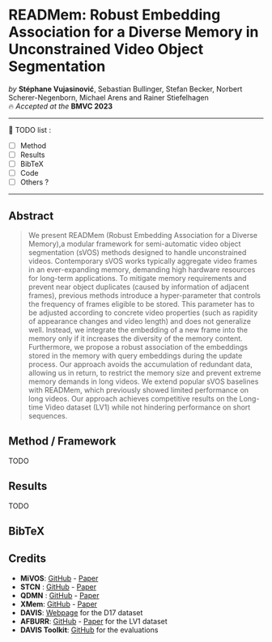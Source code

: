 # READMem: Robust Embedding Association for a Diverse Memory in Unconstrained Video Object Segmentation  

*by* **Stéphane Vujasinović**, Sebastian Bullinger, Stefan Becker, Norbert Scherer-Negenborn, Michael Arens and Rainer Stiefelhagen  
:fire: *Accepted at the* **BMVC 2023**


---
🚧 TODO list :
 - [ ] Method
 - [ ] Results
 - [ ] BibTeX
 - [ ] Code
 - [ ] Others ?

---

## Abstract
> We present READMem (Robust Embedding Association for a Diverse Memory),a modular framework for semi-automatic video object segmentation (sVOS) methods designed to handle unconstrained videos. Contemporary sVOS works typically aggregate video frames in an ever-expanding memory, demanding high hardware resources for long-term applications. To mitigate memory requirements and prevent near object duplicates (caused by information of adjacent frames), previous methods introduce a hyper-parameter that controls the frequency of frames eligible to be stored. This parameter has to be adjusted according to concrete video properties (such as rapidity of appearance changes and video length) and does not generalize well. Instead, we integrate the embedding of a new frame into the memory only if it increases the diversity of the memory content. Furthermore, we propose a robust association of the embeddings stored in the memory with query embeddings during the update process. Our approach avoids the accumulation of redundant data, allowing us in return, to restrict the memory size and prevent extreme memory demands in long videos. We extend popular sVOS baselines with READMem, which previously showed limited performance on long videos. Our approach achieves competitive results on the Long-time Video dataset (LV1) while not hindering performance on short sequences.


## Method / Framework

TODO

## Results

TODO



## BibTeX



## Credits
- **MiVOS**: [GitHub](https://github.com/hkchengrex/MiVOS) - [Paper](https://arxiv.org/pdf/2103.07941.pdf)  
- **STCN** : [GitHub](https://github.com/hkchengrex/STCN) - [Paper](https://arxiv.org/pdf/2106.05210.pdf)  
- **QDMN** : [GitHub](https://github.com/workforai/QDMN) - [Paper](https://arxiv.org/pdf/2207.07922.pdf)  
- **XMem**: [GitHub](https://github.com/hkchengrex/XMem) - [Paper](https://arxiv.org/pdf/2207.07115.pdf)  
- **DAVIS**: [Webpage](https://davischallenge.org/) for the D17 dataset
- **AFBURR**: [GitHub](https://github.com/xmlyqing00/AFB-URR) - [Paper](https://proceedings.neurips.cc/paper/2020/file/234833147b97bb6aed53a8f4f1c7a7d8-Paper.pdf) for the LV1 dataset  
- **DAVIS Toolkit**: [GitHub](https://github.com/workforai/DAVIS-evaluation) for the evaluations  
